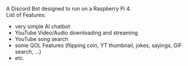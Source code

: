 A Discord Bot designed to run on a Raspberry Pi 4.  
List of Features:
- very simple AI chatbot
- YouTube Video/Audio downloading and streaming
- YouTube song search
- some QOL Features (flipping coin, YT thumbnail, jokes, sayings, GIF search, ...)
- etc.
